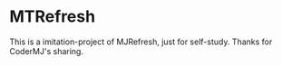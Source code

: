 # MTRefresh


This is a imitation-project of MJRefresh, just for self-study. Thanks for CoderMJ's sharing.
